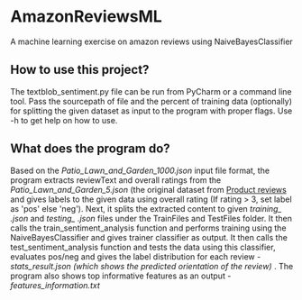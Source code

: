 # AmazonReviewsML
A machine learning exercise on amazon reviews using NaiveBayesClassifier

<h2> How to use this project? </h2>
<p>The textblob_sentiment.py file can be run from PyCharm or a command line tool. Pass the sourcepath of file and the percent of 
training data (optionally) for splitting the given dataset as input to the program with proper flags. Use -h to get help on how to use.</p>

<h2> What does the program do? </h2>
<p>Based on the <i>Patio_Lawn_and_Garden_1000.json</i> input file format, the program extracts reviewText and overall ratings from the 
<i>Patio_Lawn_and_Garden_5.json</i> (the original dataset from <a href="jmcauley.ucsd.edu/data/amazon/">Product reviews</a> and gives
labels to the given data using overall rating (If rating > 3, set label as 'pos' else 'neg'). Next, it splits the extracted content to given <i> training_ <percent>.json </i> and <i> testing_ <percent>.json </i> files under the TrainFiles 
and TestFiles folder. It then calls the train_sentiment_analysis function and performs training using the NaiveBayesClassifier and gives
trainer classifier as output. It then calls the test_sentiment_analysis function and tests the data using this classifier, evaluates
pos/neg and gives the label distribution for each review - <i> stats_result.json (which shows the predicted orientation of the review)  </i>. The program also shows top informative features as an output - <i> features_information.txt </i> </p>
